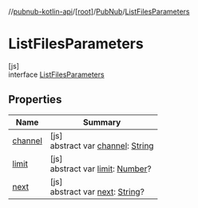 //[pubnub-kotlin-api](../../../../index.md)/[[root]](../../index.md)/[PubNub](../index.md)/[ListFilesParameters](index.md)

# ListFilesParameters

[js]\
interface [ListFilesParameters](index.md)

## Properties

| Name | Summary |
|---|---|
| [channel](channel.md) | [js]<br>abstract var [channel](channel.md): [String](https://kotlinlang.org/api/latest/jvm/stdlib/kotlin/-string/index.html) |
| [limit](limit.md) | [js]<br>abstract var [limit](limit.md): [Number](https://kotlinlang.org/api/latest/jvm/stdlib/kotlin/-number/index.html)? |
| [next](next.md) | [js]<br>abstract var [next](next.md): [String](https://kotlinlang.org/api/latest/jvm/stdlib/kotlin/-string/index.html)? |
